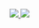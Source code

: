 <p align="center">
  <a href="https://twitter.com/lair_nula">
    <img src="https://img.shields.io/twitter/follow/lair_nula?style=for-the-badge&label=%40lair_nula&logo=twitter">
  </a>
  <a href="mailto:diego.error404@gmail.com">
    <img src="https://img.shields.io/badge/diego.error404@gmail.com-0078D4?style=for-the-badge&logo=Gmail">
  </a>
</p>
